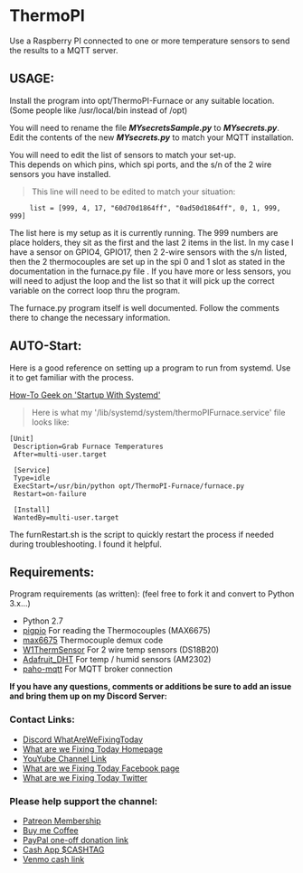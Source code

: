 # ThermoPI
Use a Raspberry PI connected to one or more temperature sensors to send the results to a MQTT server.
## USAGE:
Install the program into opt/ThermoPI-Furnace or any suitable location. (Some people like /usr/local/bin instead of /opt)

You will need to rename the file ***MYsecretsSample.py*** to ***MYsecrets.py***.
Edit the contents of the new ***MYsecrets.py*** to match your MQTT installation.

You will need to edit the list of sensors to match your set-up.  
This depends on which pins, which spi ports, and the s/n of the 2 wire sensors you have installed.  
> This line will need to be edited to match your situation: 
 ``` 
      list = [999, 4, 17, "60d70d1864ff", "0ad50d1864ff", 0, 1, 999, 999]
 ```

The list here is my setup as it is currently running.  The 999 numbers are place holders, they sit as the first and the last 2 items in the list.  In my case I have a sensor on GPIO4, GPIO17, then 2 2-wire sensors with the s/n listed, then the 2 thermocouples are set up in the spi 0 and 1 slot as stated in the documentation in the furnace.py file .
If you have more or less sensors, you will need to adjust the loop and the list so that it will pick up the correct variable on the correct loop thru the program.

The furnace.py program itself is well documented.
Follow the comments there to change the necessary information.
## AUTO-Start:
Here is a good reference on setting up a program to run from systemd. Use it to get familiar with the process.   

[How-To Geek on 'Startup With Systemd'](https://www.howtogeek.com/687970/how-to-run-a-linux-program-at-startup-with-systemd/)

> Here is what my '/lib/systemd/system/thermoPIFurnace.service' file looks like: 
```
[Unit]
 Description=Grab Furnace Temperatures
 After=multi-user.target

 [Service]
 Type=idle
 ExecStart=/usr/bin/python opt/ThermoPI-Furnace/furnace.py
 Restart=on-failure

 [Install]
 WantedBy=multi-user.target
```

The furnRestart.sh is the script to quickly restart the process if needed during troubleshooting.  I found it helpful.
## Requirements:
Program requirements (as written):  (feel free to fork it and convert to Python 3.x...)
+ Python 2.7 
+ [pigpio](http://abyz.co.uk/rpi/pigpio/python.html) For reading the Thermocouples (MAX6675)
+ [max6675](https://github.com/tdack/MAX6675) Thermocouple demux code
+ [W1ThermSensor](https://github.com/timofurrer/w1thermsensor) For 2 wire temp sensors (DS18B20)
+ [Adafruit_DHT](https://github.com/adafruit/Adafruit_Python_DHT) For temp / humid sensors (AM2302)
+ [paho-mqtt](https://pypi.org/project/paho-mqtt/) For MQTT broker connection

**If you have any questions, comments or additions be sure to add an issue and bring them up on my Discord Server:** 

### Contact Links:
* [Discord WhatAreWeFixingToday](https://discord.gg/Uhmhu3B)
* [What are we Fixing Today Homepage](https://www.WhatAreWeFixing.Today/)
* [YouYube Channel Link](https://bit.ly/WhatAreWeFixingTodaysYT)
* [What are we Fixing Today Facebook page](https://bit.ly/WhatAreWeFixingTodayFB)
* [What are we Fixing Today Twitter](https://bit.ly/WhatAreWeFixingTodayTW)

### Please help support the channel:
* [Patreon Membership](https://www.patreon.com/WhatAreWeFixingToday)
* [Buy me Coffee](https://www.buymeacoffee.com/SirGoodenough)
* [PayPal one-off donation link](https://www.paypal.me/SirGoodenough)
* [Cash App \$CASHTAG](https://cash.me/$SirGoodenough)
* [Venmo cash link](https://venmo.com/SirGoodenough)
